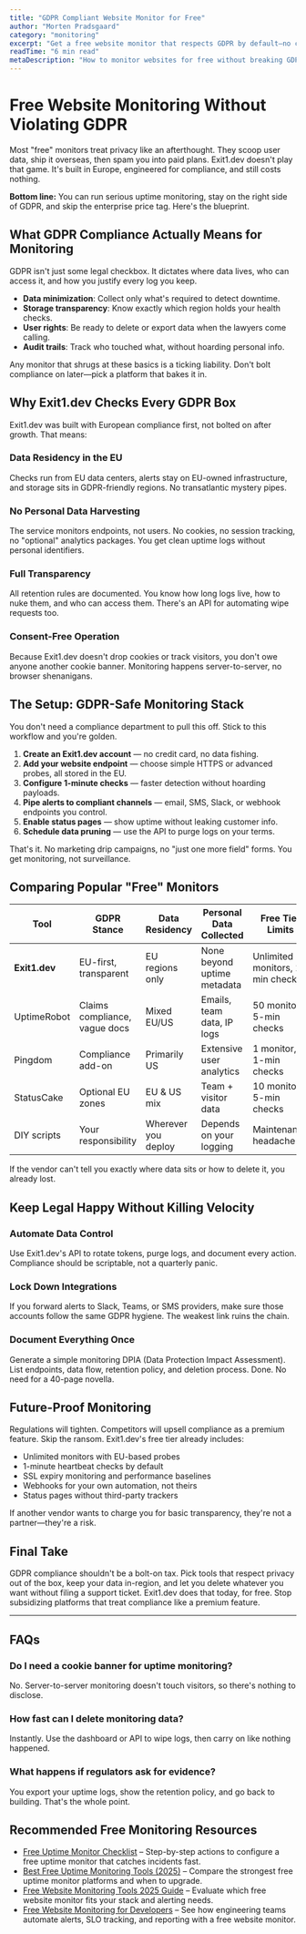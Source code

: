 ```yaml
---
title: "GDPR Compliant Website Monitor for Free"
author: "Morten Pradsgaard"
category: "monitoring"
excerpt: "Get a free website monitor that respects GDPR by default—no cookie popups, no data hoarding, just fast uptime alerts."
readTime: "6 min read"
metaDescription: "How to monitor websites for free without breaking GDPR. Learn the exact setup, data practices, and alerting stack that keeps users and regulators happy."
---
```


# Free Website Monitoring Without Violating GDPR

Most "free" monitors treat privacy like an afterthought. They scoop user data, ship it overseas, then spam you into paid plans. Exit1.dev doesn't play that game. It's built in Europe, engineered for compliance, and still costs nothing.

**Bottom line:** You can run serious uptime monitoring, stay on the right side of GDPR, and skip the enterprise price tag. Here's the blueprint.

## What GDPR Compliance Actually Means for Monitoring

GDPR isn't just some legal checkbox. It dictates where data lives, who can access it, and how you justify every log you keep.

- **Data minimization**: Collect only what's required to detect downtime.
- **Storage transparency**: Know exactly which region holds your health checks.
- **User rights**: Be ready to delete or export data when the lawyers come calling.
- **Audit trails**: Track who touched what, without hoarding personal info.

Any monitor that shrugs at these basics is a ticking liability. Don't bolt compliance on later—pick a platform that bakes it in.

## Why Exit1.dev Checks Every GDPR Box

Exit1.dev was built with European compliance first, not bolted on after growth. That means:

### Data Residency in the EU
Checks run from EU data centers, alerts stay on EU-owned infrastructure, and storage sits in GDPR-friendly regions. No transatlantic mystery pipes.

### No Personal Data Harvesting
The service monitors endpoints, not users. No cookies, no session tracking, no "optional" analytics packages. You get clean uptime logs without personal identifiers.

### Full Transparency
All retention rules are documented. You know how long logs live, how to nuke them, and who can access them. There's an API for automating wipe requests too.

### Consent-Free Operation
Because Exit1.dev doesn't drop cookies or track visitors, you don't owe anyone another cookie banner. Monitoring happens server-to-server, no browser shenanigans.

## The Setup: GDPR-Safe Monitoring Stack

You don't need a compliance department to pull this off. Stick to this workflow and you're golden.

1. **Create an Exit1.dev account** — no credit card, no data fishing.
2. **Add your website endpoint** — choose simple HTTPS or advanced probes, all stored in the EU.
3. **Configure 1-minute checks** — faster detection without hoarding payloads.
4. **Pipe alerts to compliant channels** — email, SMS, Slack, or webhook endpoints you control.
5. **Enable status pages** — show uptime without leaking customer info.
6. **Schedule data pruning** — use the API to purge logs on your terms.

That's it. No marketing drip campaigns, no "just one more field" forms. You get monitoring, not surveillance.

## Comparing Popular "Free" Monitors

| Tool | GDPR Stance | Data Residency | Personal Data Collected | Free Tier Limits |
|------|-------------|----------------|-------------------------|------------------|
| **Exit1.dev** | EU-first, transparent | EU regions only | None beyond uptime metadata | Unlimited monitors, 1-min checks |
| UptimeRobot | Claims compliance, vague docs | Mixed EU/US | Emails, team data, IP logs | 50 monitors, 5-min checks |
| Pingdom | Compliance add-on | Primarily US | Extensive user analytics | 1 monitor, 1-min checks |
| StatusCake | Optional EU zones | EU & US mix | Team + visitor data | 10 monitors, 5-min checks |
| DIY scripts | Your responsibility | Wherever you deploy | Depends on your logging | Maintenance headache |

If the vendor can't tell you exactly where data sits or how to delete it, you already lost.

## Keep Legal Happy Without Killing Velocity

### Automate Data Control
Use Exit1.dev's API to rotate tokens, purge logs, and document every action. Compliance should be scriptable, not a quarterly panic.

### Lock Down Integrations
If you forward alerts to Slack, Teams, or SMS providers, make sure those accounts follow the same GDPR hygiene. The weakest link ruins the chain.

### Document Everything Once
Generate a simple monitoring DPIA (Data Protection Impact Assessment). List endpoints, data flow, retention policy, and deletion process. Done. No need for a 40-page novella.

## Future-Proof Monitoring

Regulations will tighten. Competitors will upsell compliance as a premium feature. Skip the ransom. Exit1.dev's free tier already includes:

- Unlimited monitors with EU-based probes
- 1-minute heartbeat checks by default
- SSL expiry monitoring and performance baselines
- Webhooks for your own automation, not theirs
- Status pages without third-party trackers

If another vendor wants to charge you for basic transparency, they're not a partner—they're a risk.

## Final Take

GDPR compliance shouldn't be a bolt-on tax. Pick tools that respect privacy out of the box, keep your data in-region, and let you delete whatever you want without filing a support ticket. Exit1.dev does that today, for free. Stop subsidizing platforms that treat compliance like a premium feature.

---

## FAQs

### Do I need a cookie banner for uptime monitoring?
No. Server-to-server monitoring doesn't touch visitors, so there's nothing to disclose.

### How fast can I delete monitoring data?
Instantly. Use the dashboard or API to wipe logs, then carry on like nothing happened.

### What happens if regulators ask for evidence?
You export your uptime logs, show the retention policy, and go back to building. That's the whole point.


## Recommended Free Monitoring Resources

- [Free Uptime Monitor Checklist](/blog/free-uptime-monitor-checklist) – Step-by-step actions to configure a free uptime monitor that catches incidents fast.
- [Best Free Uptime Monitoring Tools (2025)](/blog/best-free-uptime-monitoring-tools) – Compare the strongest free uptime monitor platforms and when to upgrade.
- [Free Website Monitoring Tools 2025 Guide](/blog/free-website-monitoring-tools-2025) – Evaluate which free website monitor fits your stack and alerting needs.
- [Free Website Monitoring for Developers](/blog/free-website-monitoring-for-developers) – See how engineering teams automate alerts, SLO tracking, and reporting with a free website monitor.

